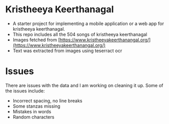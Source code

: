 # Kristheeya Keerthanagal
- A starter project for implementing a mobile application or a web app for kristheeya keerthanagal.
- This repo includes all the 504 songs of kristheeya keerthanagal
- Images fetched from [https://www.kristheeyakeerthanangal.org/](https://www.kristheeyakeerthanangal.org/)
- Text was extracted from images using teserract ocr

# Issues

There are issues with the data and I am working on cleaning it up. Some of the issues include:

- Incorrect spacing, no line breaks
- Some stanzas missing
- Mistakes in words
- Random characters

